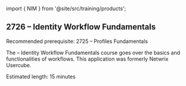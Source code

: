 import { NIM } from '@site/src/training/products';

## 2726 <NIM /> – Identity Workflow Fundamentals

Recommended prerequisite: 2725 <NIM /> – Profiles Fundamentals

The <NIM /> – Identity Workflow Fundamentals course goes over the basics and functionalities of workflows. This application was formerly Netwrix Usercube.

Estimated length: 15 minutes
